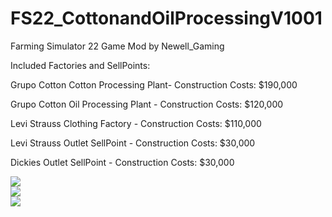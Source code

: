 # FS22_CottonandOilProcessingV1001
Farming Simulator 22 Game Mod by Newell_Gaming

Included Factories and SellPoints:

Grupo Cotton Cotton Processing Plant- Construction Costs: $190,000

Grupo Cotton Oil Processing Plant - Construction Costs: $120,000

Levi Strauss Clothing Factory - Construction Costs: $110,000

Levi Strauss Outlet SellPoint - Construction Costs: $30,000

Dickies Outlet SellPoint - Construction Costs: $30,000

<img src="https://img.itch.zone/aW1nLzg3MDM4MDIucG5n/original/PN2lzT.png"><br>
<img src="https://img.itch.zone/aW1nLzg3MDIwODMucG5n/original/I84ah%2F.png"><br>
<img src="https://img.itch.zone/aW1nLzg3MDM4NjkucG5n/original/DhOaDs.png">
